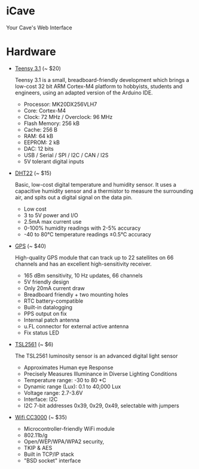 # iCave

Your Cave's Web Interface

# Hardware

- [Teensy 3.1](https://www.pjrc.com/teensy/teensy31.html) (~ $20)
  
  Teensy 3.1 is a small, breadboard-friendly development which brings a low-cost 32 bit ARM Cortex-M4 platform to hobbyists, students and engineers, using an adapted version of the Arduino IDE.

  - Processor: MK20DX256VLH7 
  - Core: Cortex-M4
  - Clock: 72 MHz / Overclock: 96 MHz
  - Flash Memory: 256 kB
  - Cache: 256 B
  - RAM: 64 kB
  - EEPROM: 2 kB
  - DAC: 12 bits
  - USB / Serial / SPI / I2C / CAN / I2S
  - 5V tolerant digital inputs

- [DHT22](https://www.adafruit.com/product/393) (~ $15)

  Basic, low-cost digital temperature and humidity sensor. It uses a capacitive humidity sensor and a thermistor to measure the surrounding air, and spits out a digital signal on the data pin.
  
  - Low cost
  - 3 to 5V power and I/O
  - 2.5mA max current use 
  - 0-100% humidity readings with 2-5% accuracy
  - -40 to 80°C temperature readings ±0.5°C accuracy
  
- [GPS](https://www.adafruit.com/products/746) (~ $40)

  High-quality GPS module that can track up to 22 satellites on 66 channels and has an excellent high-sensitivity receiver.
  
  - 165 dBm sensitivity, 10 Hz updates, 66 channels
  - 5V friendly design
  - Only 20mA current draw
  - Breadboard friendly + two mounting holes
  - RTC battery-compatible
  - Built-in datalogging
  - PPS output on fix
  - Internal patch antenna
  - u.FL connector for external active antenna
  - Fix status LED

- [TSL2561](https://www.adafruit.com/products/439) (~ $6)

  The TSL2561 luminosity sensor is an advanced digital light sensor
  
  - Approximates Human eye Response
  - Precisely Measures Illuminance in Diverse Lighting Conditions
  - Temperature range: -30 to 80 *C
  - Dynamic range (Lux): 0.1 to 40,000 Lux
  - Voltage range: 2.7-3.6V
  - Interface: I2C
  - I2C 7-bit addresses 0x39, 0x29, 0x49, selectable with jumpers
  
- [Wifi CC3000](https://www.adafruit.com/products/1469) (~ $35)

  - Microcontroller-friendly WiFi module
  - 802.11b/g
  - Open/WEP/WPA/WPA2 security,
  - TKIP & AES
  - Built in TCP/IP stack
  - "BSD socket" interface
